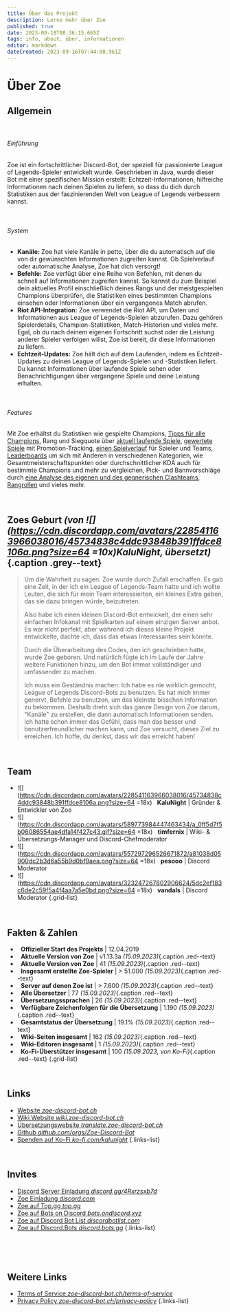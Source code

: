 ```yaml
---
title: Über das Projekt
description: Lerne mehr über Zoe
published: true
date: 2023-09-18T08:36:15.665Z
tags: info, about, über, informationen
editor: markdown
dateCreated: 2023-09-16T07:44:08.961Z
---
```


# Über Zoe

## Allgemein

<br>

###### Einführung

Zoe ist ein fortschrittlicher Discord-Bot, der speziell für passionierte League of Legends-Spieler entwickelt wurde. Geschrieben in Java, wurde dieser Bot mit einer spezifischen Mission erstellt: Echtzeit-Informationen, hilfreiche Informationen nach deinen Spielen zu liefern, so dass du dich durch Statistiken aus der faszinierenden Welt von League of Legends verbessern kannst.

<br>

###### System
- **Kanäle:** Zoe hat viele Kanäle in petto, über die du automatisch auf die von dir gewünschten Informationen zugreifen kannst. Ob Spielverlauf oder automatische Analyse, Zoe hat dich versorgt!
- **Befehle:** Zoe verfügt über eine Reihe von Befehlen, mit denen du schnell auf Informationen zugreifen kannst. So kannst du zum Beispiel dein aktuelles Profil einschließlich deines Rangs und der meistgespielten Champions überprüfen, die Statistiken eines bestimmten Champions einsehen oder Informationen über ein vergangenes Match abrufen.
- **Riot API-Integration:** Zoe verwendet die Riot API, um Daten und Informationen aus League of Legends-Spielen abzurufen. Dazu gehören Spielerdetails, Champion-Statistiken, Match-Historien und vieles mehr. Egal, ob du nach deinem eigenen Fortschritt suchst oder die Leistung anderer Spieler verfolgen willst, Zoe ist bereit, dir diese Informationen zu liefern.
- **Echtzeit-Updates:** Zoe hält dich auf dem Laufenden, indem es Echtzeit-Updates zu deinen League of Legends-Spielen und -Statistiken liefert. Du kannst Informationen über laufende Spiele sehen oder Benachrichtigungen über vergangene Spiele und deine Leistung erhalten.

<br>

###### Features
Mit Zoe erhältst du Statistiken wie gespielte Champions, [Tipps für alle Champions](/de/features/champion-analysis), Rang und Siegquote über [aktuell laufende Spiele](/en/features/infoChannel), [gewertete Spiele](/en/features/rankChannel) mit Promotion-Tracking,  [einen Spielverlauf](/en/features/matchhistoryChannel) für Spieler und Teams, [Leaderboards](/en/features/leaderboards) um sich mit Anderen in verschiedenen Kategorien, wie Gesamtmeisterschaftspunkten oder durchschnittlicher KDA auch für bestimmte Champions und mehr zu vergleichen, Pick- und Bannvorschläge durch [eine Analyse des eigenen und des gegnerischen Clashteams](/en/features/clashChannel), [Rangrollen](/en/features/rankroles) und vieles mehr.

<br>

## Zoes Geburt *(von ![](https://cdn.discordapp.com/avatars/228541163966038016/45734838c4ddc93848b391ffdce8106a.png?size=64 =10x)KaluNight, übersetzt)*{.caption .grey--text}
> Um die Wahrheit zu sagen: Zoe wurde durch Zufall erschaffen. Es gab eine Zeit, in der ich ein League of Legends-Team hatte und ich wollte Leuten, die sich für mein Team interessierten, ein kleines Extra geben, das sie dazu bringen würde, beizutreten.
>
> Also habe ich einen kleinen Discord-Bot entwickelt, der einen sehr einfachen Infokanal mit Spielkarten auf einem einzigen Server anbot. Es war nicht perfekt, aber während ich dieses kleine Projekt entwickelte, dachte ich, dass das etwas Interessantes sein könnte.
>
> Durch die Überarbeitung des Codes, den ich geschrieben hatte, wurde Zoe geboren. Und natürlich fügte ich im Laufe der Jahre weitere Funktionen hinzu, um den Bot immer vollständiger und umfassender zu machen.
>
> Ich muss ein Geständnis machen: Ich habe es nie wirklich gemocht, League of Legends Discord-Bots zu benutzen. Es hat mich immer genervt, Befehle zu benutzen, um das kleinste bisschen Information zu bekommen. Deshalb dreht sich das ganze Design von Zoe darum, "Kanäle" zu erstellen, die dann automatisch Informationen senden. Ich hatte schon immer das Gefühl, dass man das besser und benutzerfreundlicher machen kann, und Zoe versucht, dieses Ziel zu erreichen. Ich hoffe, du denkst, dass wir das erreicht haben!

<br>

## Team

- ![](https://cdn.discordapp.com/avatars/228541163966038016/45734838c4ddc93848b391ffdce8106a.png?size=64 =18x)  &nbsp; **KaluNight** | Gründer & Entwickler von Zoe
- ![](https://cdn.discordapp.com/avatars/589773984447463434/a_0ff5d7f5b06086554ae4dfa14f427c43.gif?size=64 =18x) &nbsp; **timfernix** | Wiki- & Übersetzungs-Manager und Discord-Chefmoderator
- ![](https://cdn.discordapp.com/avatars/557297296526671872/a81038d05900dc2b3d6a55b9d0bf9aea.png?size=64 =18x) &nbsp; **pesooo** | Discord Moderator
- ![](https://cdn.discordapp.com/avatars/323247267802906624/5dc2ef183c6de2c59f5a4f4aa7a5e0bd.png?size=64 =18x) &nbsp; **vandals** | Discord Moderator
{.grid-list}

<br>

## Fakten & Zahlen

- <i class="mdi mdi-calendar"></i>  &nbsp; **Offizieller Start des Projekts** | 12.04.2019	
- <i class="mdi mdi-code-tags"></i>  &nbsp; **Aktuelle Version von Zoe** | v1.13.3a *(15.09.2023)*{.caption .red--text}
- <i class="mdi mdi-slash-forward-box"></i>  &nbsp; **Aktuelle Version von Zoe** | 41 *(15.09.2023)*{.caption .red--text}
- <i class="mdi mdi-account"></i>  &nbsp; **Insgesamt erstellte Zoe-Spieler** | > 51.000 *(15.09.2023)*{.caption .red--text}
- <i class="mdi mdi-server"></i>  &nbsp; **Server auf denen Zoe ist** | > 7.600 *(15.09.2023)*{.caption .red--text}
- <i class="mdi mdi-account"></i>  &nbsp; **Alle Übersetzer** | 77 *(15.09.2023)*{.caption .red--text}
- <i class="mdi mdi-translate"></i>  &nbsp; **Übersetzungssprachen** | 26 *(15.09.2023)*{.caption .red--text}
- <i class="mdi mdi-translate"></i>  &nbsp; **Verfügbare Zeichenfolgen für die Übersetzung** | 1.190 *(15.09.2023)*{.caption .red--text}	
- <i class="mdi mdi-translate"></i>  &nbsp; **Gesamtstatus der Übersetzung** | 19.1% *(15.09.2023)*{.caption .red--text}
- <i class="mdi mdi-library"></i>  &nbsp; **Wiki-Seiten insgesamt** | 162 *(15.09.2023)*{.caption .red--text}
- <i class="mdi mdi-account"></i>  &nbsp; **Wiki-Editoren insgesamt** | 1 *(15.09.2023)*{.caption .red--text}
- <i class="mdi mdi-gift"></i>  &nbsp; **Ko-Fi-Überstützer insgesamt** | 100 *(15.09.2023, von Ko-Fi)*{.caption .red--text}
{.grid-list}

<br>

## Links
- [<i class="mdi mdi-home"></i> Website *zoe-discord-bot.ch*](https://zoe-discord-bot.ch/)
- [<i class="mdi mdi-library"></i> Wiki Website *wiki.zoe-discord-bot.ch*](https://wiki.zoe-discord-bot.ch/en/home/)
- [<i class="mdi mdi-translate"></i> Übersetzungswebsite *translate.zoe-discord-bot.ch*](https://translate.zoe-discord-bot.ch/)
- [<i class="mdi mdi-code-braces"></i> Github *github.com/orgs/Zoe-Discord-Bot*](https://github.com/orgs/Zoe-Discord-Bot/)
- [<i class="mdi mdi-gift"></i> Spenden auf Ko-Fi *ko-fi.com/kalunight*](https://ko-fi.com/kalunight)
{.links-list}

<br>

## Invites
- [Discord Server Einladung *discord.gg/4Rxrzsxb7d*](https://discord.gg/4Rxrzsxb7d)
- [Zoe Einladung *discord.com*](https://discord.com/oauth2/authorize?client_id=550737379460382752&scope=bot%20applications.commands&permissions=397553298512&response_type=code&redirect_uri=https%3A%2F%2Fzoe-discord-bot.ch%2FThanksYou.html)
- [Zoe auf Top.gg *top.gg*](https://top.gg/bot/550737379460382752)
- [Zoe auf Bots on Discord *bots.ondiscord.xyz*](https://bots.ondiscord.xyz/bots/550737379460382752)
- [Zoe auf Discord Bot List *discordbotlist.com*](https://discordbotlist.com/bots/zoe)
- [Zoe auf Discord.Bots *discord.bots.gg*](https://discord.bots.gg/bots/550737379460382752)
{.links-list}

<br><br><br>

## Weitere Links
- [<i class="mdi mdi-shield-check-outline"></i> Terms of Service *zoe-discord-bot.ch/terms-of-service*](https://zoe-discord-bot.ch/terms-of-service.html)
- [<i class="mdi mdi-shield-lock-outline"></i> Privacy Policy *zoe-discord-bot.ch/privacy-policy*](https://zoe-discord-bot.ch/privacy-policy.html)
{.links-list}


